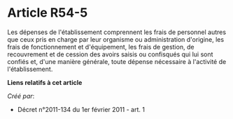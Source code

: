 # Article R54-5

Les dépenses de l'établissement comprennent les frais de personnel autres que ceux pris en charge par leur organisme ou
administration d'origine, les frais de fonctionnement et d'équipement, les frais de gestion, de recouvrement et de cession
des avoirs saisis ou confisqués qui lui sont confiés et, d'une manière générale, toute dépense nécessaire à l'activité de
l'établissement.

**Liens relatifs à cet article**

_Créé par_:

  - Décret n°2011-134 du 1er février 2011 - art. 1
